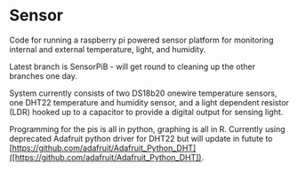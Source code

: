 # Sensor

Code for running a raspberry pi powered sensor platform for monitoring internal and external temperature, light, and humidity.

Latest branch is SensorPiB - will get round to cleaning up the other branches one day.

System currently consists of two DS18b20 onewire temperature sensors, one DHT22 temperature and humidity sensor, and a light dependent resistor (LDR) hooked up to a capacitor to provide a digital output for sensing light.

Programming for the pis is all in python, graphing is all in R. Currently using deprecated Adafruit python driver for DHT22 but will update in futute to [https://github.com/adafruit/Adafruit_Python_DHT]([https://github.com/adafruit/Adafruit_Python_DHT]).
